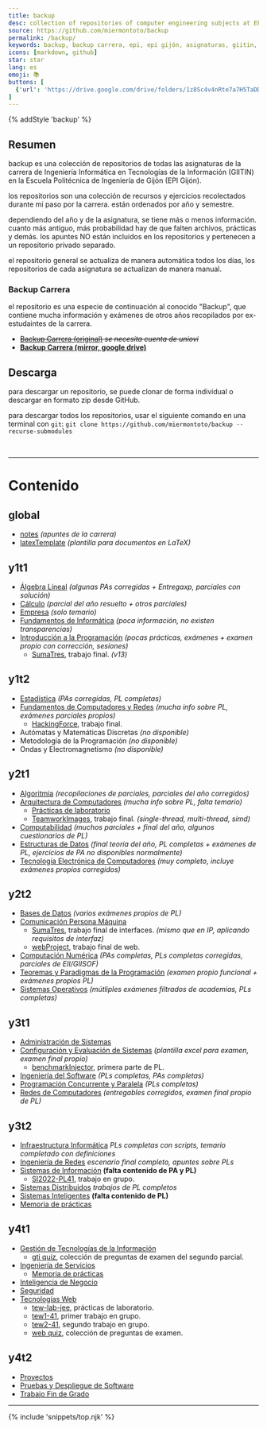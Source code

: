 ```yaml
---
title: backup
desc: collection of repositories of computer engineering subjects at EPI Gijón.
source: https://github.com/miermontoto/backup
permalink: /backup/
keywords: backup, backup carrera, epi, epi gijón, asignaturas, giitin, informática, ingeniería informática, ingeniería, engineering, computer engineering, gijón
icons: [markdown, github]
star: star
lang: es
emoji: 📚
buttons: [
  {'url': 'https://drive.google.com/drive/folders/1z8Sc4v4nRte7a7H5TaDDtwROzoN4_Cu3?usp=share_link', 'icon': 'drive', 'text': 'drive'}
]
---
```


{% addStyle 'backup' %}

## Resumen
backup es una colección de repositorios de todas las asignaturas de la carrera de Ingeniería Informática en Tecnologías de la Información (GIITIN) en la Escuela Politécnica de Ingeniería de Gijón (EPI Gijón).

los repositorios son una colección de recursos y ejercicios recolectados durante mi paso por la carrera. están ordenados por año y semestre.

dependiendo del año y de la asignatura, se tiene más o menos información. cuanto más antiguo, más probabilidad hay de que falten archivos, prácticas y demás. los apuntes NO están incluidos en los repositorios y pertenecen a un repositorio privado separado.

el repositorio general se actualiza de manera automática todos los días, los repositorios de cada asignatura se actualizan de manera manual.

### Backup Carrera
el repositorio es una especie de continuación al conocido "Backup", que contiene mucha información y exámenes de otros años recopilados por ex-estudaintes de la carrera.

- ~~[Backup Carrera (original)](https://unioviedo-my.sharepoint.com/:f:/g/personal/uo257355_uniovi_es/EjUyVaf6mAhMh1TqxDFey8kB-CKEk7KP6CqwkYylcYdRQg?e=xbMQHT) *se necesita cuenta de uniovi*~~
- **[Backup Carrera (mirror, google drive)](https://drive.google.com/drive/folders/1z8Sc4v4nRte7a7H5TaDDtwROzoN4_Cu3?usp=share_link)**

## Descarga
para descargar un repositorio, se puede clonar de forma individual o descargar en formato zip desde GitHub.

para descargar todos los repositorios, usar el siguiente comando en una terminal con `git`:
`git clone https://github.com/miermontoto/backup --recurse-submodules`

<br> <hr>

# Contenido
<div id="subjects">

## global
- [notes](https://github.com/miermontoto/notes) *(apuntes de la carrera)*
- [latexTemplate](https://github.com/miermontoto/latexTemplate) *(plantilla para documentos en LaTeX)*

## y1t1
- [Álgebra Lineal](https://github.com/miermontoto/Algebra) *(algunas PAs corregidas + Entregaxp, parciales con solución)*
- [Cálculo](https://github.com/miermontoto/Calculo) *(parcial del año resuelto + otros parciales)*
- [Empresa](https://github.com/miermontoto/Empresa) *(solo temario)*
- [Fundamentos de Informática](https://github.com/miermontoto/Fundamentos) *(poca información, no existen transparencias)*
- [Introducción a la Programación](https://github.com/miermontoto/Introduccion) *(pocas prácticas, exámenes + examen propio con corrección, sesiones)*
  - [SumaTres](https://github.com/miermontoto/SumaTres/tree/f85b0cb72ed033d36211e62354214de6f3cf8d31), trabajo final. *(v13)*

## y1t2
- [Estadística](https://github.com/miermontoto/Estadistica) *(PAs corregidas, PL completas)*
- [Fundamentos de Computadores y Redes](https://github.com/miermontoto/FCR) *(mucha info sobre PL, exámenes parciales propios)*
  - [HackingForce](https://github.com/miermontoto/HackingForce), trabajo final.
- <span class="unavailable">Autómatas y Matemáticas Discretas <i>(no disponible)</i></span>
- <span class="unavailable">Metodología de la Programación <i>(no disponible)</i></span>
- <span class="unavailable">Ondas y Electromagnetismo <i>(no disponible)</i></span>

## y2t1
- [Algoritmia](https://github.com/miermontoto/Algoritmia) *(recopilaciones de parciales, parciales del año corregidos)*
- [Arquitectura de Computadores](https://github.com/miermontoto/Arquitectura) *(mucha info sobre PL, falta temario)*
  - [Prácticas de laboratorio](https://github.com/miermontoto/2ac)
  - [TeamworkImages](https://github.com/miermontoto/TeamworkImages), trabajo final. *(single-thread, multi-thread, simd)*
- [Computabilidad](https://github.com/miermontoto/Computabilidad) *(muchos parciales + final del año, algunos cuestionarios de PL)*
- [Estructuras de Datos](https://github.com/miermontoto/Estructuras) *(final teoría del año, PL completas + exámenes de PL, ejercicios de PA no disponibles normalmente)*
- [Tecnología Electrónica de Computadores](https://github.com/miermontoto/TEC) *(muy completo, incluye exámenes propios corregidos)*

## y2t2
- [Bases de Datos](https://github.com/miermontoto/Bases) *(varios exámenes propios de PL)*
- [Comunicación Persona Máquina](https://github.com/miermontoto/CPM)
  - [SumaTres](https://github.com/miermontoto/SumaTres), trabajo final de interfaces. *(mismo que en IP, aplicando requisitos de interfaz)*
  - [webProject](https://github.com/miermontoto/webProject), trabajo final de web.
- [Computación Numérica](https://github.com/miermontoto/Computacion) *(PAs completas, PLs completas corregidas, parciales de EII/GIISOF)*
- [Teoremas y Paradigmas de la Programación](https://github.com/miermontoto/TPP) *(examen propio funcional + exámenes propios PL)*
- [Sistemas Operativos](https://github.com/miermontoto/Operativos) *(mútliples exámenes filtrados de academias, PLs completas)*

## y3t1
- [Administración de Sistemas](https://github.com/miermontoto/Admin)
- [Configuración y Evaluación de Sistemas](https://github.com/miermontoto/CES) *(plantilla excel para examen, examen final propio)*
  - [benchmarkInjector](https://github.com/miermontoto/benchmarkInjector), primera parte de PL.
- [Ingeniería del Software](https://github.com/miermontoto/ISoft) *(PLs completas, PAs completas)*
- [Programación Concurrente y Paralela](https://github.com/miermontoto/PCP) *(PLs completas)*
- [Redes de Computadores](https://github.com/miermontoto/Redes) *(entregables corregidos, examen final propio de PL)*

## y3t2
- [Infraestructura Informática](https://github.com/miermontoto/Infraestructura) *PLs completas con scripts, temario completado con definiciones*
- [Ingeniería de Redes](https://github.com/miermontoto/IngRedes) *escenario final completo, apuntes sobre PLs*
- [Sistemas de Información](https://github.com/miermontoto/SI) **(falta contenido de PA y PL)**
  - [SI2022-PL41](https://github.com/miermontoto/SI2022-PL41), trabajo en grupo.
- [Sistemas Distribuidos](https://github.com/miermontoto/Distribuidos) *trabajos de PL completos*
- [Sistemas Inteligentes](https://github.com/miermontoto/Inteligentes) **(falta contenido de PL)**
- [Memoria de prácticas](https://github.com/miermontoto/memoria-practicas)

## y4t1
- [Gestión de Tecnologías de la Información](https://github.com/miermontoto/GTI)
  - [gti quiz](https://mier.info/gti/), colección de preguntas de examen del segundo parcial.
- [Ingeniería de Servicios](https://github.com/miermontoto/Servicios)
  - [Memoria de prácticas](https://github.com/miermontoto/memoria-servicios)
- [Inteligencia de Negocio](https://github.com/miermontoto/Negocio)
- [Seguridad](https://github.com/miermontoto/Servicios)
- [Tecnologías Web](https://github.com/miermontoto/Web)
  - [tew-lab-jee](https://github.com/miermontoto/tew-2324-4-UO283319-lab-jee), prácticas de laboratorio.
  - [tew1-41](https://github.com/miermontoto/tew1-41), primer trabajo en grupo.
  - [tew2-41](https://github.com/miermontoto/tew2-41), segundo trabajo en grupo.
  - [web quiz](https://mier.info/web/), colección de preguntas de examen.

## y4t2
- [Proyectos](https://github.com/miermontoto/Proyectos)
- [Pruebas y Despliegue de Software](https://github.com/miermontoto/Pruebas)
- [Trabajo Fin de Grado](https://github.com/miermontoto/tfg)

</div>

<hr>

{% include 'snippets/top.njk' %}
